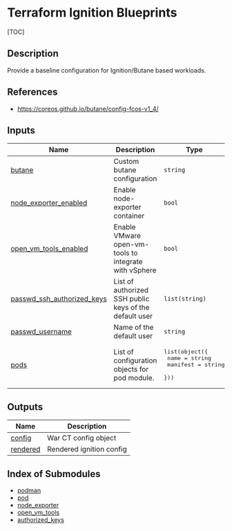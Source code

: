 <!-- BEGIN_TF_DOCS -->
# Terraform Ignition Blueprints

 [TOC]

## Description

Provide a baseline configuration for Ignition/Butane based workloads.

## References

* <https://coreos.github.io/butane/config-fcos-v1_4/>

## Inputs

| Name | Description | Type | Default | Required |
|------|-------------|------|---------|:--------:|
| <a name="input_butane"></a> [butane](#input\_butane) | Custom butane configuration | `string` | `null` | no |
| <a name="input_node_exporter_enabled"></a> [node\_exporter\_enabled](#input\_node\_exporter\_enabled) | Enable node-exporter container | `bool` | `true` | no |
| <a name="input_open_vm_tools_enabled"></a> [open\_vm\_tools\_enabled](#input\_open\_vm\_tools\_enabled) | Enable VMware open-vm-tools to integrate with vSphere | `bool` | `false` | no |
| <a name="input_passwd_ssh_authorized_keys"></a> [passwd\_ssh\_authorized\_keys](#input\_passwd\_ssh\_authorized\_keys) | List of authorized SSH public keys of the default user | `list(string)` | <pre>[<br>  ""<br>]</pre> | no |
| <a name="input_passwd_username"></a> [passwd\_username](#input\_passwd\_username) | Name of the default user | `string` | `"core"` | no |
| <a name="input_pods"></a> [pods](#input\_pods) | List of configuration objects for pod module. | <pre>list(object({<br>    name     = string<br>    manifest = string<br>  }))</pre> | `[]` | no |

## Outputs

| Name | Description |
|------|-------------|
| <a name="output_config"></a> [config](#output\_config) | War CT config object |
| <a name="output_rendered"></a> [rendered](#output\_rendered) | Rendered ignition config |
<!-- END_TF_DOCS -->

## Index of Submodules
 * [podman](modules/podman)
 * [pod](modules/pod)
 * [node_exporter](modules/node_exporter)
 * [open_vm_tools](modules/open_vm_tools)
 * [authorized_keys](modules/authorized_keys)

